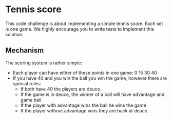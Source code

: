 # Tennis score

This code challenge is about implementing a simple tennis score. Each set is one game.
We highly encourage you to write tests to implement this solution.

## Mechanism

The scoring system is rather simple:

- Each player can have either of these points in one game: 0 15 30 40
- If you have 40 and you win the ball you win the game, however there are special rules:
  - If both have 40 the players are deuce.
  - If the game is in deuce, the winner of a ball will have advantage and game ball.
  - If the player with advantage wins the ball he wins the game
  - If the player without advantage wins they are back at deuce.
